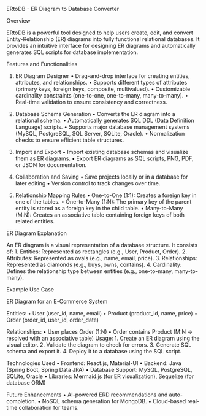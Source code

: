 ERtoDB - ER Diagram to Database Converter

Overview

ERtoDB is a powerful tool designed to help users create, edit, and convert Entity-Relationship (ER) diagrams into fully functional relational databases. It provides an intuitive interface for designing ER diagrams and automatically generates SQL scripts for database implementation.

Features and Functionalities

1. ER Diagram Designer
	•	Drag-and-drop interface for creating entities, attributes, and relationships.
	•	Supports different types of attributes (primary keys, foreign keys, composite, multivalued).
	•	Customizable cardinality constraints (one-to-one, one-to-many, many-to-many).
	•	Real-time validation to ensure consistency and correctness.

2. Database Schema Generation
	•	Converts the ER diagram into a relational schema.
	•	Automatically generates SQL DDL (Data Definition Language) scripts.
	•	Supports major database management systems (MySQL, PostgreSQL, SQL Server, SQLite, Oracle).
	•	Normalization checks to ensure efficient table structures.

3. Import and Export
	•	Import existing database schemas and visualize them as ER diagrams.
	•	Export ER diagrams as SQL scripts, PNG, PDF, or JSON for documentation.

4. Collaboration and Saving
	•	Save projects locally or in a database for later editing
	•	Version control to track changes over time.

5. Relationship Mapping Rules
	•	One-to-One (1:1): Creates a foreign key in one of the tables.
	•	One-to-Many (1:N): The primary key of the parent entity is stored as a foreign key in the child table.
	•	Many-to-Many (M:N): Creates an associative table containing foreign keys of both related entities.

ER Diagram Explanation

An ER diagram is a visual representation of a database structure. It consists of:
	1.	Entities: Represented as rectangles (e.g., User, Product, Order).
	2.	Attributes: Represented as ovals (e.g., name, email, price).
	3.	Relationships: Represented as diamonds (e.g., buys, owns, contains).
	4.	Cardinality: Defines the relationship type between entities (e.g., one-to-many, many-to-many).

Example Use Case

ER Diagram for an E-Commerce System

Entities:
	•	User (user_id, name, email)
	•	Product (product_id, name, price)
	•	Order (order_id, user_id, order_date)

Relationships:
	•	User places Order (1:N)
	•	Order contains Product (M:N → resolved with an associative table)
Usage:
	1.	Create an ER diagram using the visual editor.
	2.	Validate the diagram to check for errors.
	3.	Generate SQL schema and export it.
	4.	Deploy it to a database using the SQL script.

Technologies Used
	•	Frontend: React.js, Material-UI
	•	Backend: Java (Spring Boot, Spring Data JPA)
	•	Database Support: MySQL, PostgreSQL, SQLite, Oracle
	•	Libraries: Mermaid.js (for ER visualization), Sequelize (for database ORM)

Future Enhancements
	•	AI-powered ERD recommendations and auto-completion.
	•	NoSQL schema generation for MongoDB.
	•	Cloud-based real-time collaboration for teams.
